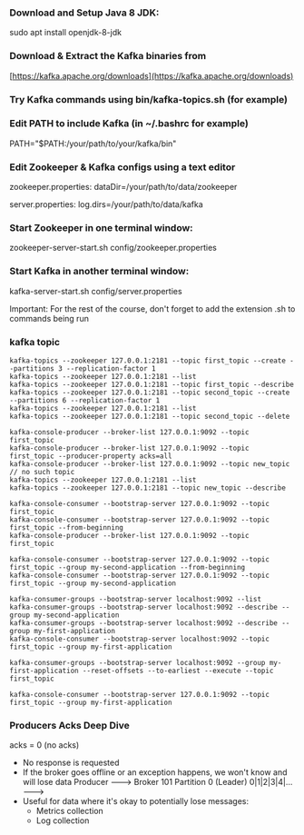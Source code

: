 
### Download and Setup Java 8 JDK:

sudo apt install openjdk-8-jdk   
### Download & Extract the Kafka binaries from 
[https://kafka.apache.org/downloads](https://kafka.apache.org/downloads)

### Try Kafka commands using bin/kafka-topics.sh (for example)

### Edit PATH to include Kafka (in ~/.bashrc for example) 
PATH="$PATH:/your/path/to/your/kafka/bin"

### Edit Zookeeper & Kafka configs using a text editor

zookeeper.properties: dataDir=/your/path/to/data/zookeeper

server.properties: log.dirs=/your/path/to/data/kafka

### Start Zookeeper in one terminal window: 
zookeeper-server-start.sh config/zookeeper.properties

### Start Kafka in another terminal window: 
kafka-server-start.sh config/server.properties

Important: For the rest of the course, don't forget to add the extension .sh to commands being run

### kafka topic
```
kafka-topics --zookeeper 127.0.0.1:2181 --topic first_topic --create --partitions 3 --replication-factor 1
kafka-topics --zookeeper 127.0.0.1:2181 --list
kafka-topics --zookeeper 127.0.0.1:2181 --topic first_topic --describe
kafka-topics --zookeeper 127.0.0.1:2181 --topic second_topic --create --partitions 6 --replication-factor 1
kafka-topics --zookeeper 127.0.0.1:2181 --list
kafka-topics --zookeeper 127.0.0.1:2181 --topic second_topic --delete
```

```
kafka-console-producer --broker-list 127.0.0.1:9092 --topic first_topic
kafka-console-producer --broker-list 127.0.0.1:9092 --topic first_topic --producer-property acks=all
kafka-console-producer --broker-list 127.0.0.1:9092 --topic new_topic   // no such topic
kafka-topics --zookeeper 127.0.0.1:2181 --list
kafka-topics --zookeeper 127.0.0.1:2181 --topic new_topic --describe
```

```
kafka-console-consumer --bootstrap-server 127.0.0.1:9092 --topic first_topic
kafka-console-consumer --bootstrap-server 127.0.0.1:9092 --topic first_topic --from-beginning
kafka-console-producer --broker-list 127.0.0.1:9092 --topic first_topic 
```

```
kafka-console-consumer --bootstrap-server 127.0.0.1:9092 --topic first_topic --group my-second-application --from-beginning
kafka-console-consumer --bootstrap-server 127.0.0.1:9092 --topic first_topic --group my-second-application 

```


```
kafka-consumer-groups --bootstrap-server localhost:9092 --list
kafka-consumer-groups --bootstrap-server localhost:9092 --describe --group my-second-application
kafka-consumer-groups --bootstrap-server localhost:9092 --describe --group my-first-application
kafka-console-consumer --bootstrap-server localhost:9092 --topic first_topic --group my-first-application
```


```
kafka-consumer-groups --bootstrap-server localhost:9092 --group my-first-application --reset-offsets --to-earliest --execute --topic first_topic

kafka-console-consumer --bootstrap-server 127.0.0.1:9092 --topic first_topic --group my-first-application
```

### Producers Acks Deep Dive 
acks = 0 (no acks)
* No response is requested
* If the broker goes offline  or an exception happens, we won't know and will lose data
Producer --->  Broker 101 Partition 0 (Leader) 0|1|2|3|4|... --->
* Useful for data where it's okay to potentially lose messages:
  * Metrics collection
  * Log collection
